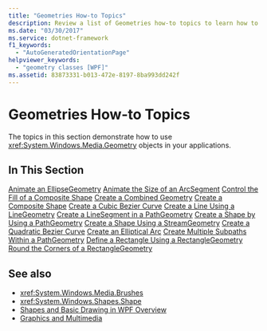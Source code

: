 ```yaml
---
title: "Geometries How-to Topics"
description: Review a list of Geometries how-to topics to learn how to use Geometry objects in your applications.
ms.date: "03/30/2017"
ms.service: dotnet-framework
f1_keywords:
  - "AutoGeneratedOrientationPage"
helpviewer_keywords:
  - "geometry classes [WPF]"
ms.assetid: 83873331-b013-472e-8197-8ba993dd242f
---
```

# Geometries How-to Topics

The topics in this section demonstrate how to use <xref:System.Windows.Media.Geometry> objects in your applications.

## In This Section

[Animate an EllipseGeometry](how-to-animate-an-ellipsegeometry.md)
[Animate the Size of an ArcSegment](how-to-animate-the-size-of-an-arcsegment.md)
[Control the Fill of a Composite Shape](how-to-control-the-fill-of-a-composite-shape.md)
[Create a Combined Geometry](how-to-create-a-combined-geometry.md)
[Create a Composite Shape](how-to-create-a-composite-shape.md)
[Create a Cubic Bezier Curve](how-to-create-a-cubic-bezier-curve.md)
[Create a Line Using a LineGeometry](how-to-create-a-line-using-a-linegeometry.md)
[Create a LineSegment in a PathGeometry](how-to-create-a-linesegment-in-a-pathgeometry.md)
[Create a Shape by Using a PathGeometry](how-to-create-a-shape-by-using-a-pathgeometry.md)
[Create a Shape Using a StreamGeometry](how-to-create-a-shape-using-a-streamgeometry.md)
[Create a Quadratic Bezier Curve](how-to-create-a-quadratic-bezier-curve.md)
[Create an Elliptical Arc](how-to-create-an-elliptical-arc.md)
[Create Multiple Subpaths Within a PathGeometry](how-to-create-multiple-subpaths-within-a-pathgeometry.md)
[Define a Rectangle Using a RectangleGeometry](how-to-define-a-rectangle-using-a-rectanglegeometry.md)
[Round the Corners of a RectangleGeometry](how-to-round-the-corners-of-a-rectanglegeometry.md)

## See also

- <xref:System.Windows.Media.Brushes>
- <xref:System.Windows.Shapes.Shape>
- [Shapes and Basic Drawing in WPF Overview](shapes-and-basic-drawing-in-wpf-overview.md)
- [Graphics and Multimedia](index.md)

